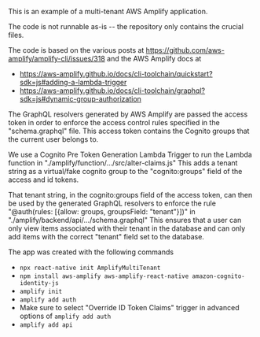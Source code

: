 This is an example of a multi-tenant AWS Amplify application.

The code is not runnable as-is -- the repository only contains the crucial files.

The code is based on the various posts at https://github.com/aws-amplify/amplify-cli/issues/318
and the AWS Amplify docs at
- https://aws-amplify.github.io/docs/cli-toolchain/quickstart?sdk=js#adding-a-lambda-trigger
- https://aws-amplify.github.io/docs/cli-toolchain/graphql?sdk=js#dynamic-group-authorization

The GraphQL resolvers generated by AWS Amplify are passed the access token in order to enforce the access control rules specified in the "schema.graphql" file. This access token contains the Cognito groups that the current user belongs to.

We use a Cognito Pre Token Generation Lambda Trigger to run the Lambda function in "./amplify/function/.../src/alter-claims.js"
This adds a tenant string as a virtual/fake cognito group to the "cognito:groups" field of the access and id tokens.

That tenant string, in the cognito:groups field of the access token, can then be used by the generated GraphQL resolvers to enforce the rule "@auth(rules: [{allow: groups, groupsField: "tenant"}])" in "./amplify/backend/api/.../schema.graphql"
This ensures that a user can only view items associated with their tenant in the database and can only add items with the correct "tenant" field set to the database.


The app was created with the following commands
- `npx react-native init AmplifyMultiTenant`
- `npm install aws-amplify aws-amplify-react-native amazon-cognito-identity-js`
- `amplify init`
- `amplify add auth`
- Make sure to select "Override ID Token Claims" trigger in advanced options of `amplify add auth`
- `amplify add api`
